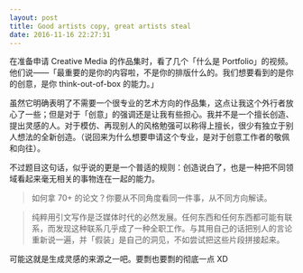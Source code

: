 ```yaml
---
layout: post
title: Good artists copy, great artists steal
date: 2016-11-16 22:27:31
---
```


在准备申请 Creative Media 的作品集时，看了几个「什么是 Portfolio」的视频。他们说——「最重要的是你的内容啦，不是你的排版什么的。我们想要看到的是你的创意，是你 think-out-of-box 的能力。」

虽然它明确表明了不需要一个很专业的艺术方向的作品集，这点让我这个外行者放心了一些；但是对于「创意」的强调还是让我有些担心。我并不是一个擅长创造、提出灵感的人。对于模仿、再现别人的风格勉强可以称得上擅长，很少有独立于别人想法的全新创造。（说回来为什么想要申请这个专业，是对于创意工作者的敬佩和向往）。

不过题目这句话，似乎说的更是一个普适的规则：创造说白了，也是一种把不同领域看起来毫无相关的事物连在一起的能力。

> 如何拿 70+ 的论文？你要从不同角度看同一件事，从不同方向解读。

> 纯粹用引文写作是泛媒体时代的必然发展。任何东西和任何东西都可能有联系，而发现这种联系几乎成了一种全职工作。与其用自己的话把别人的言论重新说一遍，并「假装」是自己的洞见，不如尝试把这些片段拼接起来。

可能这就是生成灵感的来源之一吧。要剽也要剽的彻底一点 XD